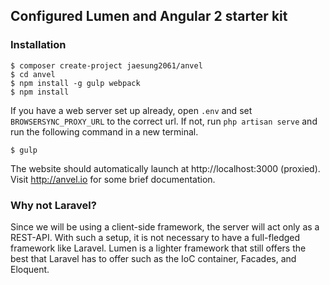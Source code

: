 ## Configured Lumen and Angular 2 starter kit

### Installation

    $ composer create-project jaesung2061/anvel
    $ cd anvel
    $ npm install -g gulp webpack
    $ npm install
    
If you have a web server set up already, open `.env` and set `BROWSERSYNC_PROXY_URL` to the
correct url. If not, run `php artisan serve` and run the following command in a new terminal.

    $ gulp
    
The website should automatically launch at http://localhost:3000 (proxied). Visit
http://anvel.io for some brief documentation.

### Why not Laravel?

Since we will be using a client-side framework, the server will act only as a REST-API.
With such a setup, it is not necessary to have a full-fledged framework like Laravel.
Lumen is a lighter framework that still offers the best that Laravel has to offer such
as the IoC container, Facades, and Eloquent.